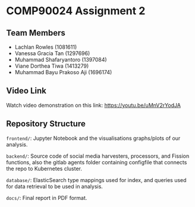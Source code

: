 # COMP90024 Assignment 2 

## Team Members
- Lachlan Rowles (1081611)
- Vanessa Gracia Tan (1297696)
- Muhammad Shafaryantoro (1397084)
- Viane Dorthea Tiwa (1413279)
- Muhammad Bayu Prakoso Aji (1696174)

## Video Link
Watch video demonstration on this link: https://youtu.be/uMnV2rYodJA

## Repository Structure
`frontend/`: Jupyter Notebook and the visualisations graphs/plots of our analysis.

`backend/`: Source code of social media harvesters, processors, and Fission functions, also the gitlab agents folder containing configfile that connects the repo to Kubernetes cluster.

`database/`: ElasticSearch type mappings used for index, and queries used for data retrieval to be used in analysis.

`docs/`: Final report in PDF format.
